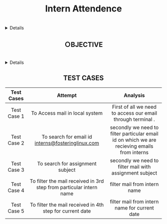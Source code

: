 <summary><h1 align="center">Intern Attendence</h1></summary><br> 
<details>
### detail :
To Create a script to mark attendence of interns on the  basis of status or queries recieved  on mail.
</details>


<summary><h2 align="center">ＯBJECTIVE</h2></summary><br>
<details>
### The task is: 
- Create a script to mark attendence of interns on the  basis of status or queries recieved  on mail.
</details>



<h2 align="center">TEST CASES</h2>

|Test Cases|Attempt|Analysis|
|:----:|:-----:|:-----:|
|Test Case 1| To Access mail in local system | First of all we need to access our email  through terminal . 
|Test Case 2| To search for email id interns@fosteringlinux.com| secondly we need to filter  particular email id  on which we are recieving emails from interns 
|Test Case 3| To search for assignment subject | secondly we need to filter mail with  assignment subject
|Test Case 4| To filter the mail received in 3rd step  from particular intern name | filter mail from intern name
|Test Case 5| To filter the mail received in 4th step  for current date | filter mail from intern name for current date
